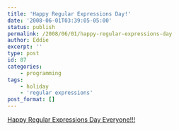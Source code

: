 ```yaml
---
title: 'Happy Regular Expressions Day!'
date: '2008-06-01T03:39:05-05:00'
status: publish
permalink: /2008/06/01/happy-regular-expressions-day
author: Eddie
excerpt: ''
type: post
id: 87
categories:
    - programming
tags:
    - holiday
    - 'regular expressions'
post_format: []
---
```

[Happy Regular Expressions Day Everyone!!!](http://www.bennadel.com/index.cfm?dax=blog:1243.view)
